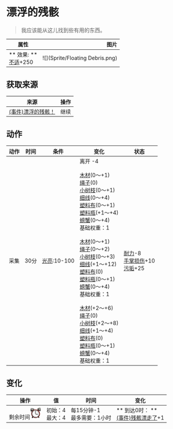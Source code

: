 # 漂浮的残骸  
> 我应该能从这儿找到些有用的东西。  
  
  属性  |   图片   
 ----  |  ----:   
 ** 效果: **<br>[不适](Discomfort.md)+250  |  ![](Sprite/Floating Debris.png)   
  
## 获取来源  
来源  |  操作  
----  |  ----  
[(事件)漂浮的残骸！](Event_Raft_FloatingDebris.md)  |  继续  
## 动作  
动作  |  时间  |  条件  |  变化  |  状态  
----  |  ----  |  ----  |  ----  |  ----  
采集<br>  |  30分  |  [光亮](Light.md):10-100  |  离开  -4<br><br>[木材](Wood.md)(0～+1)<br>[绳子](Rope.md)(0)<br>[小树枝](Sticks.md)(0～+1)<br>[细线](CordFiber.md)(0～+4)<br>[塑料布](PlasticSheet.md)(0～+1)<br>[塑料瓶](PlasticBottle.md)(+1～+4)<br>[螃蟹](Crab.md)(0～+4)<br>基础权重：1<br><br>[木材](Wood.md)(0～+1)<br>[绳子](Rope.md)(0～+2)<br>[小树枝](Sticks.md)(0～+3)<br>[细线](CordFiber.md)(+1～+12)<br>[塑料布](PlasticSheet.md)(0)<br>[塑料瓶](PlasticBottle.md)(0～+1)<br>[螃蟹](Crab.md)(0～+4)<br>基础权重：1<br><br>[木材](Wood.md)(+2～+6)<br>[绳子](Rope.md)(0)<br>[小树枝](Sticks.md)(+2～+8)<br>[细线](CordFiber.md)(+1～+4)<br>[塑料布](PlasticSheet.md)(0)<br>[塑料瓶](PlasticBottle.md)(0～+1)<br>[螃蟹](Crab.md)(0～+4)<br>基础权重：1<br>  |  [耐力](Stamina.md)-8<br>[手掌损伤](HandDamage.md)+10<br>[污垢](Filth.md)+25  
## 变化   
操作  |  值  |  时间  |  变化  
----  |  ----  |  ----  |  ----  
剩余时间<img decoding="async" src="Sprite/AlarmClock.png" style="width:30px;">  |  初始：4<br>最大：4  |  每15分钟-1<br>最多需要：1小时  |  ** 到达0时： **<br>[(事件)残骸漂走了](Event_FloatingDebrisMissed.md)+1   
